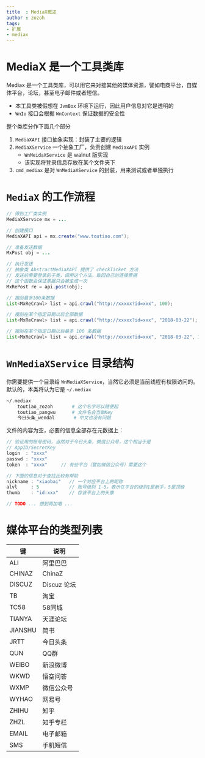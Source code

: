 ```yaml
---
title  : MediaX概述
author : zozoh
tags:
- 扩展
- mediax
---
```


# MediaX 是一个工具类库

Mediax 是一个工具类库，可以用它来对接其他的媒体资源，譬如电商平台，自媒体平台，论坛，甚至电子邮件或者短信。

- 本工具类被假想在 `JvmBox` 环境下运行，因此用户信息对它是透明的
- `WnIo` 接口会根据 `WnContext` 保证数据的安全性

整个类库分作下面几个部分

1. `MediaXAPI` 接口抽象实现：封装了主要的逻辑
2. `MediaXService` 一个抽象工厂，负责创建 `MediaxAPI` 实例
    - `WnMeidaXService` 是 walnut 版实现
    - 该实现将登录信息存放在某个文件夹下
3. `cmd_mediax` 是对 `WnMediaXService` 的封装，用来测试或者单独执行


# `MediaX` 的工作流程

```java
// 得到工厂类实例
MediaXService mx = ...

// 创建接口
MediaXAPI api = mx.create("www.toutiao.com");

// 准备发送数据
MxPost obj = ...

// 执行发送
// 抽象类 AbstractMediaXAPI 提供了 checkTicket 方法
// 发送前需要登录的子类，调用这个方法，取回自己的连接票据
// 这个函数会保证票据只会被生成一次
MxRePost re = api.post(obj);

// 搜刮最多100条数据
List<MxReCrawl> list = api.crawl("http://xxxxx?id=xxx", 100);

// 搜刮在某个指定日期以后全部数据
List<MxReCrawl> list = api.crawl("http://xxxxx?id=xxx", "2018-03-22");

// 搜刮在某个指定日期以后最多 100 条数据
List<MxReCrawl> list = api.crawl("http://xxxxx?id=xxx", "2018-03-22", 100);
```

# `WnMediaXService` 目录结构

你需要提供一个目录给 `WnMediaXService`，当然它必须是当前线程有权限访问的。
默认的，本类将认为它是 `~/.mediax`

```bash
~/.mediax
    toutiao_zozoh       # 这个名字可以随便起
    toutiao_pangwu      # 文件名会当做Key
    今日头条_wendal       # 中文也没有问题
```

文件的内容为空，必要的信息全部存在元数据上：

```js
// 验证用的账号密码，当然对于今日头条，微信公众号，这个相当于是
// AppID/SecretKey
login  : "xxxx"
passwd : "xxxx"
token  : "xxxx"     // 有些平台（譬如微信公众号）需要这个

// 下面的信息对于查找比较有帮助
nickname : "xiaobai"   // 一个对应平台上的昵称
alvl     : 5           // 账号级别 1-5，表示在平台的级别1是新手，5是顶级
thumb    : "id:xxx"    // 存该平台上的头像

// TODO ... 想到再加咯 ...
```

# 媒体平台的类型列表

键         | 说明
-----------|--------------------
ALI        | 阿里巴巴
CHINAZ     | ChinaZ
DISCUZ     | Discuz 论坛
TB         | 淘宝
TC58       | 58同城
TIANYA     | 天涯论坛
JIANSHU    | 简书
JRTT       | 今日头条
QUN        | QQ群
WEIBO      | 新浪微博
WKWD       | 悟空问答
WXMP       | 微信公众号
WYHAO      | 网易号
ZHIHU      | 知乎
ZHZL       | 知乎专栏
EMAIL      | 电子邮箱
SMS        | 手机短信
























